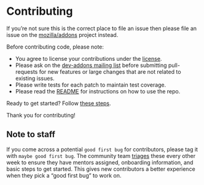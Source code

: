 Contributing
============

If you’re not sure this is the correct place to file an issue then please file an issue on the [mozilla/addons] project instead.

Before contributing code, please note:

-   You agree to license your contributions under the [license].
-   Please ask on the [dev-addons mailing list] before submitting pull-requests for new features or large changes that are not related to existing issues.
-   Please write tests for each patch to maintain test coverage.
-   Please read the [README] for instructions on how to use the repo.

Ready to get started? Follow [these steps].

Thank you for contributing!

## Note to staff

If you come across a potential `good first bug` for contributors, please tag it with `maybe good first bug`. The community team [triages] these every other week to ensure they have mentors assigned, onboarding information, and basic steps to get started. This gives new contributors a better experience when they pick a “good first bug” to work on.



  [mozilla/addons]: https://github.com/mozilla/addons/issues/new
  [license]: https://github.com/mozilla/addons-frontend/blob/master/LICENSE
  [dev-addons mailing list]: https://mail.mozilla.org/listinfo/dev-addons
  [README]: https://github.com/mozilla/addons-frontend/blob/master/README.md
  [these steps]: https://wiki.mozilla.org/Add-ons/Contribute/Code
  [triages]: https://wiki.mozilla.org/Add-ons/Contribute/Goodfirstbugs_triage
